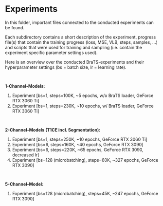 # Experiments

In this folder, important files connected to the conducted experiments can be found. 

Each subdirectory contains a short description of the experiment, progress file(s) that contain the training progress (loss, MSE, VLB, steps, samples, ...) and scripts that were used for training and sampling (i.e. contain the experiment specific parameter settings used).

Here is an overview over the conducted BraTS-experiments and their hyperparameter settings (bs = batch size, lr = learning rate).

<br> 

**1-Channel-Models:**
1. Experiment [bs=1, steps=100K, ~5 epochs, w/o BraTS loader, GeForce RTX 3060 Ti]
2. Experiment [bs=1, steps=230K, ~10 epochs, w/ BraTS loader, GeForce RTX 3060 Ti]

<br> 

**2-Channel-Models (T1CE incl. Segmentation):**
1. Experiment [bs=1, steps=250K, ~10 epochs, GeForce RTX 3060 Ti]
2. Experiment [bs=6, steps=160K, ~40 epochs, GeForce RTX 3090]
3. Experiment [bs=6, steps=220K, ~65 epochs, GeForce RTX 3090, decreased lr]
4. Experiment [bs=128 (microbatching), steps=60K, ~327 epochs, GeForce RTX 3090]

<br> 

**5-Channel-Model:**
1. Experiment [bs=128 (microbatching), steps=45K, ~247 epochs, GeForce RTX 3090]
